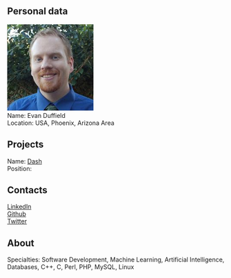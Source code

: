## Personal data
![ photo](../people/photo/evan_duffield.jpg)  
Name: Evan Duffield  
Location: USA, Phoenix, Arizona Area  
## Projects 
Name: [Dash](../projects/dash.md)  
Position: 
## Contacts
[LinkedIn](https://www.linkedin.com/in/evan-duffield-98645515)  
[Github](https://github.com/eduffield222)  
[Twitter](https://twitter.com/eduffield44)  
## About
Specialties: Software Development, Machine Learning, Artificial Intelligence, Databases, C++, C, Perl, PHP, MySQL, Linux

